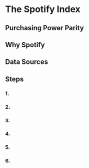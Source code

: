 # The Spotify Index

## Purchasing Power Parity

## Why Spotify

## Data Sources

## Steps

### 1.

### 2.

### 3.

### 4.

### 5.

### 6.
